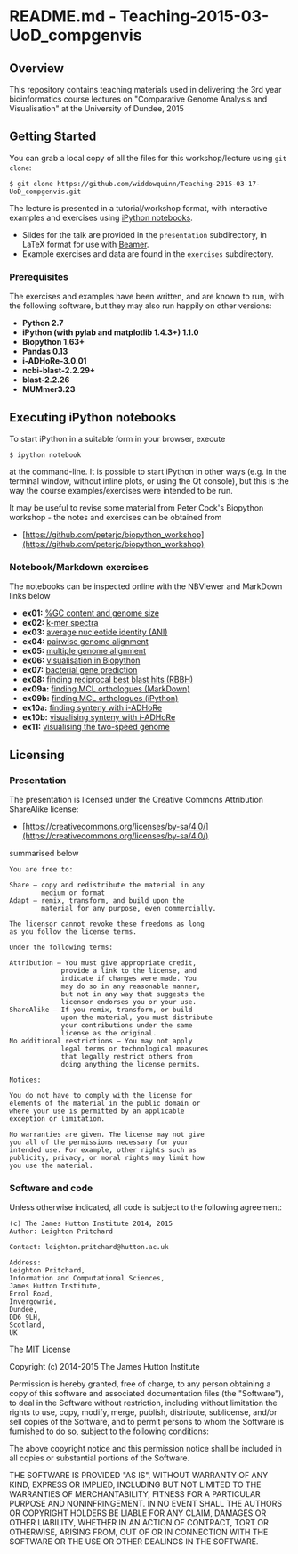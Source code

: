 # README.md - Teaching-2015-03-UoD_compgenvis

## Overview

This repository contains teaching materials used in delivering the 3rd year bioinformatics course lectures on "Comparative Genome Analysis and Visualisation" at the University of Dundee, 2015

## Getting Started

You can grab a local copy of all the files for this workshop/lecture using `git clone`:

```
$ git clone https://github.com/widdowquinn/Teaching-2015-03-17-UoD_compgenvis.git
```

The lecture is presented in a tutorial/workshop format, with interactive examples and exercises using [iPython notebooks](http://ipython.org/notebook.html). 

* Slides for the talk are provided in the `presentation` subdirectory, in LaTeX format for use with [Beamer](http://en.wikipedia.org/wiki/Beamer_%28LaTeX%29).
* Example exercises and data are found in the `exercises` subdirectory.

### Prerequisites

The exercises and examples have been written, and are known to run, with the following software, but they may also run happily on other versions:

* **Python 2.7**
* **iPython (with pylab and matplotlib 1.4.3+) 1.1.0**
* **Biopython 1.63+**
* **Pandas 0.13**
* **i-ADHoRe-3.0.01**
* **ncbi-blast-2.2.29+**
* **blast-2.2.26**
* **MUMmer3.23**

## Executing iPython notebooks

To start iPython in a suitable form in your browser, execute

```
$ ipython notebook
```

at the command-line. It is possible to start iPython in other ways (e.g. in the terminal window, without inline plots, or using the Qt console), but this is the way the course examples/exercises were intended to be run.

It may be useful to revise some material from Peter Cock's Biopython workshop - the notes and exercises can be obtained from 

* [https://github.com/peterjc/biopython_workshop](https://github.com/peterjc/biopython_workshop)

### Notebook/Markdown exercises

The notebooks can be inspected online with the NBViewer and MarkDown links below

* **ex01:** [%GC content and genome size](http://nbviewer.ipython.org/github/widdowquinn/Teaching-2015-03-17-UoD_compgenvis/blob/master/exercises/ex01_gc_content.ipynb)
* **ex02:** [k-mer spectra](http://nbviewer.ipython.org/github/widdowquinn/Teaching-2015-03-17-UoD_compgenvis/blob/master/exercises/ex02_kmer_spectra.ipynb)
* **ex03:** [average nucleotide identity (ANI)](http://nbviewer.ipython.org/github/widdowquinn/Teaching-2015-03-17-UoD_compgenvis/blob/master/exercises/ex03_ani.ipynb)
* **ex04:** [pairwise genome alignment](https://github.com/widdowquinn/Teaching-2015-03-17-UoD_compgenvis/blob/master/exercises/whole_genome_alignment/whole_genome_alignments_A.md)
* **ex05:** [multiple genome alignment](https://github.com/widdowquinn/Teaching-2015-03-17-UoD_compgenvis/blob/master/exercises/whole_genome_alignment/whole_genome_alignments_B.md)
* **ex06:** [visualisation in Biopython](http://nbviewer.ipython.org/github/widdowquinn/Teaching-2015-03-17-UoD_compgenvis/blob/master/exercises/ex06_biopython_visualisation.ipynb)
* **ex07:** [bacterial gene prediction](https://github.com/widdowquinn/Teaching-2015-03-17-UoD_compgenvis/blob/master/exercises/predict_CDS/bacterial_CDS_prediction.md)
* **ex08:** [finding reciprocal best blast hits (RBBH)](http://nbviewer.ipython.org/github/widdowquinn/Teaching-2015-03-17-UoD_compgenvis/blob/master/exercises/ex08_find_rbbh.ipynb)
* **ex09a:** [finding MCL orthologues (MarkDown)](https://github.com/widdowquinn/Teaching-2015-03-17-UoD_compgenvis/blob/master/exercises/mcl_orthologues/ex09a_mcl_orthologues.md)
* **ex09b:** [finding MCL orthologues (iPython)](http://nbviewer.ipython.org/github/widdowquinn/Teaching-2015-03-17-UoD_compgenvis/blob/master/exercises/mcl_orthologues/ex09b_mcl_orthologues.ipynb)
* **ex10a:** [finding synteny with i-ADHoRe](https://github.com/widdowquinn/Teaching-2015-03-17-UoD_compgenvis/blob/master/exercises/i-ADHoRe/ex10a_i-ADHoRe.md)
* **ex10b:** [visualising synteny with i-ADHoRe](http://nbviewer.ipython.org/github/widdowquinn/Teaching-2015-03-17-UoD_compgenvis/blob/master/exercises/i-ADHoRe/ex10b_i-ADHoRe.ipynb)
* **ex11:** [visualising the two-speed genome](http://nbviewer.ipython.org/github/widdowquinn/Teaching-2015-03-17-UoD_compgenvis/blob/master/exercises/ex11_pi_two_speed.ipynb)

## Licensing

### Presentation

The presentation is licensed under the Creative Commons Attribution ShareAlike license: 

* [https://creativecommons.org/licenses/by-sa/4.0/](https://creativecommons.org/licenses/by-sa/4.0/)

summarised below

    You are free to:

    Share — copy and redistribute the material in any 
            medium or format
    Adapt — remix, transform, and build upon the 
            material for any purpose, even commercially.
    
    The licensor cannot revoke these freedoms as long 
    as you follow the license terms.
    
    Under the following terms:

    Attribution — You must give appropriate credit, 
                 provide a link to the license, and 
                 indicate if changes were made. You 
                 may do so in any reasonable manner, 
                 but not in any way that suggests the 
                 licensor endorses you or your use.                  
    ShareAlike — If you remix, transform, or build 
                 upon the material, you must distribute 
                 your contributions under the same 
                 license as the original.
    No additional restrictions — You may not apply 
                 legal terms or technological measures 
                 that legally restrict others from 
                 doing anything the license permits.

    Notices:

    You do not have to comply with the license for 
    elements of the material in the public domain or 
    where your use is permitted by an applicable 
    exception or limitation.
    
    No warranties are given. The license may not give 
    you all of the permissions necessary for your 
    intended use. For example, other rights such as 
    publicity, privacy, or moral rights may limit how 
    you use the material.

### Software and code

Unless otherwise indicated, all code is subject to the following agreement:

    (c) The James Hutton Institute 2014, 2015
    Author: Leighton Pritchard

    Contact: leighton.pritchard@hutton.ac.uk

    Address: 
    Leighton Pritchard,
    Information and Computational Sciences,
    James Hutton Institute,
    Errol Road,
    Invergowrie,
    Dundee,
    DD6 9LH,
    Scotland,
    UK

The MIT License

Copyright (c) 2014-2015 The James Hutton Institute

Permission is hereby granted, free of charge, to any person obtaining a copy
of this software and associated documentation files (the "Software"), to deal
in the Software without restriction, including without limitation the rights
to use, copy, modify, merge, publish, distribute, sublicense, and/or sell
copies of the Software, and to permit persons to whom the Software is
furnished to do so, subject to the following conditions:

The above copyright notice and this permission notice shall be included in
all copies or substantial portions of the Software.

THE SOFTWARE IS PROVIDED "AS IS", WITHOUT WARRANTY OF ANY KIND, EXPRESS OR
IMPLIED, INCLUDING BUT NOT LIMITED TO THE WARRANTIES OF MERCHANTABILITY,
FITNESS FOR A PARTICULAR PURPOSE AND NONINFRINGEMENT. IN NO EVENT SHALL THE
AUTHORS OR COPYRIGHT HOLDERS BE LIABLE FOR ANY CLAIM, DAMAGES OR OTHER
LIABILITY, WHETHER IN AN ACTION OF CONTRACT, TORT OR OTHERWISE, ARISING FROM,
OUT OF OR IN CONNECTION WITH THE SOFTWARE OR THE USE OR OTHER DEALINGS IN
THE SOFTWARE.
